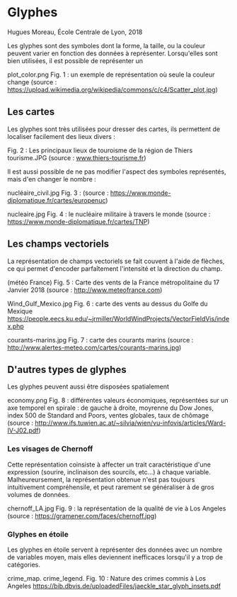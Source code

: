 # Glyphes

Hugues Moreau, École Centrale de Lyon, 2018


Les glyphes sont des symboles dont la forme, la taille, ou la couleur peuvent varier en fonction des données à représenter. Lorsqu'elles sont bien utilisées, il est possible de représenter un 

plot_color.png
Fig. 1 : un  exemple de représentation où seule la couleur change 
(source : https://upload.wikimedia.org/wikipedia/commons/c/c4/Scatter_plot.jpg)



## Les cartes 

Les glyphes sont très utilisées pour dresser des cartes, ils permettent de localiser facilement des lieux divers :

Fig. 2 : Les principaux lieux de touroisme de la région de Thiers
tourisme.JPG
(source : www.thiers-tourisme.fr)


Il est aussi possible de ne pas modifier l'aspect des symboles représentés, mais d'en changer le nombre : 

nucléaire_civil.jpg
Fig. 3 : 
(source : https://www.monde-diplomatique.fr/cartes/europenuc)


nucleaire.jpg
Fig. 4 : le nucléaire militaire à travers le monde
(source : https://www.monde-diplomatique.fr/cartes/TNP)





## Les champs vectoriels

La représentation de champs vectoriels se fait couvent à l'aide de flèches, ce qui permet d'encoder parfaîtement l'intensité et la direction du champ.

(météo France)
Fig. 5 : Carte des vents de la France métropolitaine du 17 Janvier 2018 (source : http://www.meteofrance.com)

Wind_Gulf_Mexico.jpg
Fig. 6 : carte des vents au dessus du Golfe du Mexique
https://people.eecs.ku.edu/~jrmiller/WorldWindProjects/VectorFieldVis/index.php

courants-marins.jpg
Fig. 7 : carte des courants marins
(source : http://www.alertes-meteo.com/cartes/courants-marins.jpg)


## D'autres types de glyphes 

Les glyphes peuvent aussi être disposées spatialement 

economy.png
Fig. 8 : différentes valeurs économiques, représentées sur un axe temporel en spirale : de gauche à droite, moyrenne du Dow Jones, index 500 de Standard and Poors, ventes globales, taux de chômage
(source : http://www.ifs.tuwien.ac.at/~silvia/wien/vu-infovis/articles/Ward-IV-J02.pdf)


### Les visages de Chernoff 

Cette représentation coinsiste à affecter un trait caractéristique d'une expression (sourire, inclinaison des sourcils, etc...) à chaque variable. Malheureursement, la représentation obtenue n'est pas toujours intuitivement compréhensile, et peut rarement se généraliser à de gros volumes de données.

chernoff_LA.jpg
Fig. 9 : la représentation de la qualité de vie à Los Angeles
(source : https://gramener.com/faces/chernoff.jpg)






### Glyphes en étoile

Les glyphes en étoile servent à représenter des données avec un nombre de variables moyen, mais elles deviennent inefficaces lorsqu'il y a trop de catégories.

crime_map.
crime_legend.
Fig. 10 : Nature des crimes commis à Los Angeles
https://bib.dbvis.de/uploadedFiles/jaeckle_star_glyph_insets.pdf







